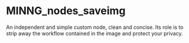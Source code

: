 # MINNG_nodes_saveimg
An independent and simple custom node, clean and concise. Its role is to strip away the workflow contained in the image and protect your privacy.

